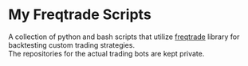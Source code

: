 # My Freqtrade Scripts

A collection of python and bash scripts that utilize [freqtrade](https://github.com/freqtrade/freqtrade) library for backtesting custom trading strategies.  
The repositories for the actual trading bots are kept private. 
